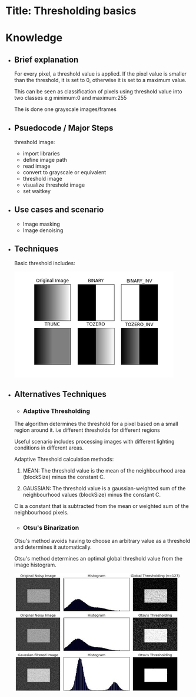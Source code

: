 # Title: Thresholding basics

# Knowledge

- ## Brief explanation
  For every pixel, a threshold value is applied. If the pixel value is smaller than the threshold, it is set to 0, otherwise it is set to a maximum value.

  This can be seen as classification of pixels using threshold value into two classes e.g minimum:0 and maximum:255

  The is done one grayscale images/frames

- ## Psuedocode / Major Steps

  threshold image:

  - import libraries
  - define image path
  - read image
  - convert to grayscale or equivalent
  - threshold image
  - visualize threshold image
  - set waitkey

- ## Use cases and scenario
  - Image masking 
  - Image denoising

- ## Techniques
  Basic threshold includes:

  ![Alt text](image.png)
- ## Alternatives Techniques
  - ### Adaptive Thresholding

  The algorithm determines the threshold for a pixel based on a small region around it. i.e different thresholds for different regions

  Useful scenario includes processing images with different lighting conditions in different areas.

  Adaptive Threshold calculation methods:

  1. MEAN: The threshold value is the mean of the neighbourhood area (blockSize) minus the constant C.

  2. GAUSSIAN: The threshold value is a gaussian-weighted sum of the neighbourhood values (blockSize) minus the constant C.

  C is a constant that is subtracted from the mean or weighted sum of the neighbourhood pixels.

  - ### Otsu's Binarization
  Otsu's method avoids having to choose an arbitrary value as a threshold and determines it automatically.

  Otsu's method determines an optimal global threshold value from the image histogram.

  ![Alt text](image-1.png)

